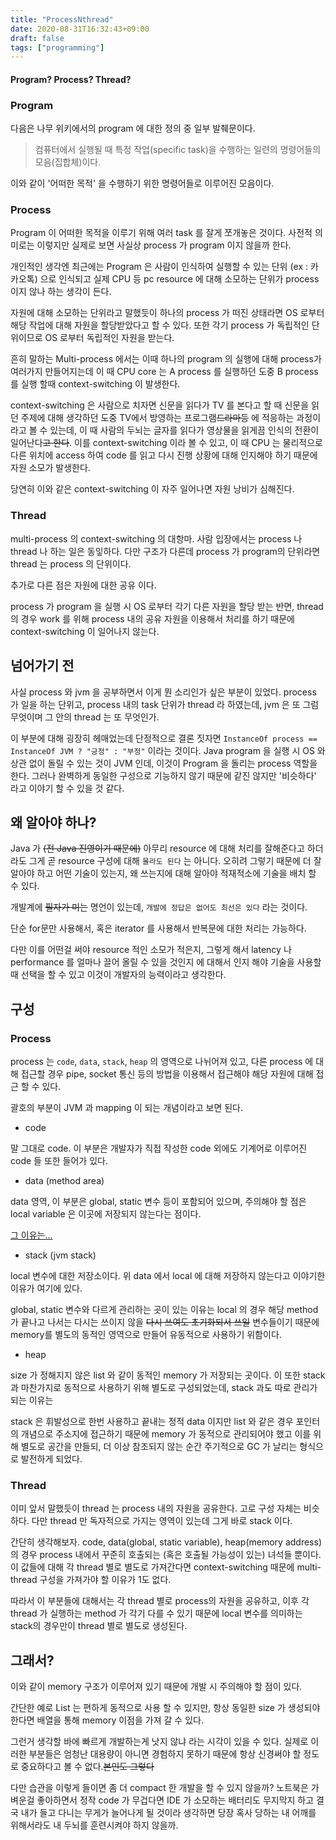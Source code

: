 ```yaml
---
title: "ProcessNthread"
date: 2020-08-31T16:32:43+09:00
draft: false
tags: ["programming"]
---
```


#### Program? Process? Thread?

### Program
다음은 나무 위키에서의 program 에 대한 정의 중 일부 발췌문이다.
>컴퓨터에서 실행될 때 특정 작업(specific task)을 수행하는 일련의 명령어들의 모음(집합체)이다.

이와 같이 '어떠한 목적' 을 수행하기 위한 명령어들로 이루어진 모음이다.

### Process
Program 이 어떠한 목적을 이루기 위해 여러 task 를 잘게 쪼개놓은 것이다. 사전적 의미로는 이렇지만 실제로 보면 사실상 process 가 program 이지 않을까 한다.

개인적인 생각엔 최근에는 Program 은 사람이 인식하여 실행할 수 있는 단위 (ex : 카카오톡) 으로 인식되고
실제 CPU 등 pc resource 에 대해 소모하는 단위가 process 이지 않나 하는 생각이 든다.

자원에 대해 소모하는 단위라고 말했듯이 하나의 process 가 떠진 상태라면 OS 로부터 해당 작업에 대해 자원을 할당받았다고 할 수 있다.
또한 각기 process 가 독립적인 단위이므로 OS 로부터 독립적인 자원을 받는다.

흔히 말하는 Multi-process 에서는 이때 하나의 program 의 실행에 대해 process가 여러가지 만들어지는데
이 때 CPU core 는 A process 를 실행하던 도중 B process 를 실행 할때 context-switching 이 발생한다.

context-switching 은 사람으로 치자면 신문을 읽다가 TV 를 본다고 할 때 
신문을 읽던 주제에 대해 생각하던 도중 TV에서 방영하는 프로그램~~드라마등~~ 에 적응하는 과정이라고 볼 수 있는데,
이 때 사람의 두뇌는 글자를 읽다가 영상물을 읽게끔 인식의 전환이 일어난다~~고 한다~~. 이를 context-switching 이라 볼 수 있고,
이 때 CPU 는 물리적으로 다른 위치에 access 하여 code 를 읽고 다시 진행 상황에 대해 인지해야 하기 때문에 자원 소모가 발생한다.

당연히 이와 같은 context-switching 이 자주 일어나면 자원 낭비가 심해진다.

### Thread
multi-process 의 context-switching 의 대항마. 사람 입장에서는 process 나 thread 나 하는 일은 동잏하다. 다만 구조가 다른데
process 가 program의 단위라면 thread 는 process 의 단위이다.

추가로 다른 점은 자원에 대한 공유 이다.

process 가 program 을 실행 시 OS 로부터 각기 다른 자원을 할당 받는 반면, thread 의 경우 work 를 위해 process 내의 공유 자원을 이용해서 처리를 하기 때문에
context-switching 이 일어나지 않는다.

## 넘어가기 전

사실 process 와 jvm 을 공부하면서 이게 뭔 소리인가 싶은 부분이 있었다. process 가 일을 하는 단위고, process 내의 task 단위가 thread 라 하였는데, jvm 은 또 그럼 무엇이며 그 안의 thread 는 또 무엇인가.

이 부분에 대해 굉장히 헤매었는데 단정적으로 결론 짓자면 `InstanceOf process == InstanceOf JVM ? "긍정" : "부정"` 이라는 것이다.
Java program 을 실행 시 OS 와 상관 없이 돌릴 수 있는 것이 JVM 인데, 이것이 Program 을 돌리는 process 역할을 한다. 그러나 완벽하게 동일한 구성으로 기능하지 않기 때문에 같진 않지만 '비슷하다' 라고 이야기 할 수 있을 것 같다.

## 왜 알아야 하나?
Java 가 ~~(전 Java 진영이기 때문에)~~ 아무리 resource 에 대해 처리를 잘해준다고 하더라도 그게 곧 resource 구성에 대해 `몰라도 된다` 는 아니다.
오히려 그렇기 때문에 더 잘 알아야 하고 어떤 기술이 있는지, 왜 쓰는지에 대해 알아야 적재적소에 기술을 배치 할 수 있다.

개발계에 ~~필자가 미는~~ 명언이 있는데, `개발에 정답은 없어도 최선은 있다` 라는 것이다.

단순 for문만 사용해서, 혹은 iterator 를 사용해서 반복문에 대한 처리는 가능하다.

다만 이를 어떤걸 써야 resource 적인 소모가 적은지, 그렇게 해서 latency 나 performance 를 얼마나 끌어 올릴 수 있을 것인지 에 대해서 인지 해야 기술을 사용할 때 선택을 할 수 있고 이것이 개발자의 능력이라고 생각한다.

## 구성

### Process

process 는 `code`, `data`, `stack`, `heap` 의 영역으로 나뉘어져 있고, 다른 process 에 대해 접근할 경우 pipe, socket 통신 등의 방법을 이용해서
접근해야 해당 자원에 대해 접근 할 수 있다.

괄호의 부분이 JVM 과 mapping 이 되는 개념이라고 보면 된다.

- code

말 그대로 code. 이 부분은 개발자가 직접 작성한 code 외에도 기계어로 이루어진 code 들 또한 들어가 있다.

- data (method area)

data 영역, 이 부분은 global, static 변수 등이 포함되어 있으며, 주의해야 할 점은 local variable 은 이곳에 저장되지 않는다는 점이다.

[그 이유는...](https://www.google.com/search?q=%EC%82%AC%EB%9E%8C%EC%9D%84+%ED%99%94%EB%82%98%EA%B2%8C+%ED%95%98%EB%8A%94+%EB%B0%A9%EB%B2%95+%EB%91%90%EA%B0%80%EC%A7%80&source=lmns&bih=922&biw=1680&client=safari&hl=ko&sa=X&ved=2ahUKEwjMlYLXg8XrAhVZx4sBHcohBcgQ_AUoAHoECAEQAA)

- stack (jvm stack)

local 변수에 대한 저장소이다. 위 data 에서 local 에 대해 저장하지 않는다고 이야기한 이유가 여기에 있다. 

global, static 변수와 다르게 관리하는 곳이 있는 이유는
local 의 경우 해당 method 가 끝나고 나서는 다시는 쓰이지 않을 ~~다시 쓰여도 초기화되서 쓰일~~ 변수들이기 때문에 memory를 별도의 동적인 영역으로 만들어 유동적으로 사용하기 위함이다.

- heap

size 가 정해지지 않은 list 와 같이 동적인 memory 가 저장되는 곳이다. 이 또한 stack 과 마찬가지로 동적으로 사용하기 위해 별도로 구성되었는데,
stack 과도 따로 관리가 되는 이유는

stack 은 휘발성으로 한번 사용하고 끝내는 정적 data 이지만 list 와 같은 경우 포인터의 개념으로 주소지에 접근하기 때문에
memory 가 동적으로 관리되어야 했고 이를 위해 별도로 공간을 만들되, 더 이상 참조되지 않는 순간 주기적으로 GC 가 날리는 형식으로 발전하게 되었다.

### Thread

이미 앞서 말했듯이 thread 는 process 내의 자원을 공유한다. 고로 구성 자체는 비슷하다. 다만 thread 만 독자적으로 가지는 영역이 있는데 그게 바로 stack 이다.

간단히 생각해보자. code, data(global, static variable), heap(memory address) 의 경우 process 내에서 꾸준히 호출되는 (혹은 호출될 가능성이 있는)
녀석들 뿐이다. 이 값들에 대해 각 thread 별로 별도로 가져간다면 context-switching 때문에 multi-thread 구성을 가져가야 할 이유가 1도 없다.

따라서 이 부분들에 대해서는 각 thread 별로 process의 자원을 공유하고, 이후 각 thread 가 실행하는 method 가 각기 다를 수 있기 때문에
local 변수를 의미하는 stack의 경우만이 thread 별로 별도로 생성된다.

## 그래서?

이와 같이 memory 구조가 이루어져 있기 때문에 개발 시 주의해야 할 점이 있다.

간단한 예로 List 는 편하게 동적으로 사용 할 수 있지만, 항상 동일한 size 가 생성되야 한다면 배열을 통해 memory 이점을 가져 갈 수 있다.

그런거 생각할 바에 빠르게 개발하는게 낫지 않냐 라는 시각이 있을 수 있다. 실제로 이러한 부분들은 엄청난 대용량이 아니면 경험하지 못하기 때문에 
항상 신경써야 할 정도로 중요하다고 볼 수 없다.~~본인도 그렇다~~

다만 습관을 이렇게 들이면 좀 더 compact 한 개발을 할 수 있지 않을까? 노트북은 가벼운걸 좋아하면서 정작 code 가 무겁다면 IDE 가 소모하는 배터리도 무지막지 
하고 결국 내가 들고 다니는 무게가 늘어나게 될 것이라 생각하면 당장 혹사 당하는 내 어깨를 위해서라도 내 두뇌를 훈련시켜야 하지 않을까.
